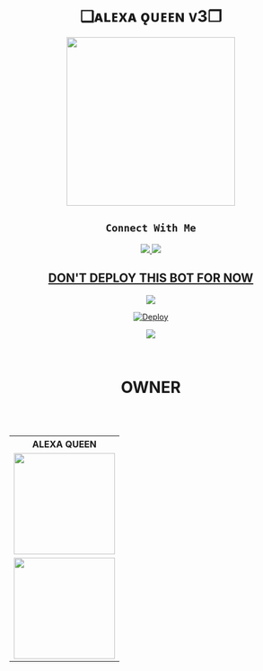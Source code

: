 
<h1 align="center">❏ᴀʟᴇxᴀ ǫᴜᴇᴇɴ ᴠ3❐<br></h1>
<p align="center">

<div align="center">
  <img border-radius: 15px src="https://i.ibb.co/TPLgRdk/Alexa.jpg/Alexaqueen.png" width="300" height="300"/>
  <p align="center">

## ```Connect With Me```
<p align="center">
<a href="https://wa.me/27686881509"><img src="https://img.shields.io/badge/𝐂𝐎𝐍𝐓𝐀𝐂𝐓 𝐂𝐘𝐁𝐄𝐑𝐊𝐈𝐃-25D366?style=for-the-badge&logo=whatsapp&logoColor=white" />
<a href="https://chat.whatsapp.com/BgFiKPSLFsp54TMqoGH0oV"><img src="https://img.shields.io/badge/𝐉𝐎𝐈𝐍 𝐀𝐋𝐄𝐗𝐀-25D366?style=for-the-badge&logo=whatsapp&logoColor=white" />
</p>

## DON'T DEPLOY THIS BOT FOR NOW

[![](https://raw.githubusercontent.com/ZeroTwoInc/Media/main/logo/UPPER.png)](https://alexa-queen-qr.herokuapp.com/)
  
[![Deploy](https://raw.githubusercontent.com/ZeroTwoInc/Media/main/logo/MIDDLE.png)](https://heroku.com/deploy?template=https://github.com/Diegoson/ALEXA-QUEEN-V3)

[![](https://raw.githubusercontent.com/ZeroTwoInc/Media/main/logo/LOWER.png)](https://youtu.be/rqbeusycfHU)



<br>
    <h1>OWNER</h1>
    <b><table><tr><th>ALEXA QUEEN</th></tr><tr><td><a href="https://github.com/Diegoson"><img src="https://i.ibb.co/Q9hKwq6/IMG-20220820-WA0000.jpg" width="180"</td></tr></b>
                                                      <br>  </td></tr></b><br></a></td><td><a href="https://github.com/Diegoson"><img src="https://i.ibb.co/4mqXjQ0/20220820-175325.jpg" width="180"</td></tr></b>  



